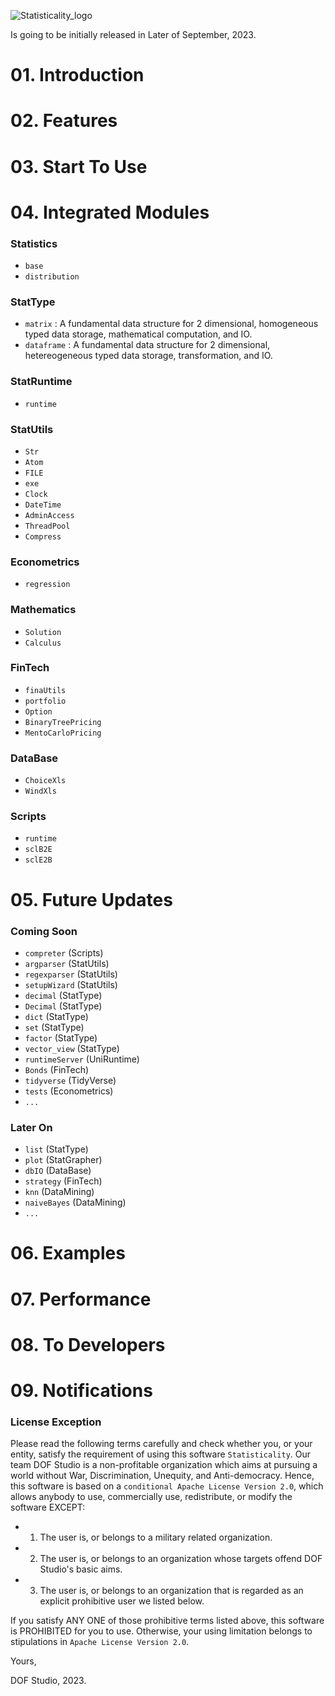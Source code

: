 ![Statisticality_logo](https://github.com/dof-studio/Statisticality/assets/144514436/2f3eb7d6-6ee7-40a6-a6b8-706c2738028d)



Is going to be initially released in Later of September, 2023.

# 01. Introduction


# 02. Features


# 03. Start To Use


# 04. Integrated Modules
### Statistics
- `base`
- `distribution`
### StatType
- `matrix` : A fundamental data structure for 2 dimensional, homogeneous typed data storage, mathematical computation, and IO.
- `dataframe` : A fundamental data structure for 2 dimensional, hetereogeneous typed data storage, transformation, and IO.
### StatRuntime
- `runtime`
### StatUtils
- `Str`
- `Atom`
- `FILE`
- `exe`
- `Clock`
- `DateTime`
- `AdminAccess`
- `ThreadPool`
- `Compress`
### Econometrics
- `regression`
### Mathematics
- `Solution`
- `Calculus`
### FinTech
- `finaUtils`
- `portfolio`
- `Option`
- `BinaryTreePricing`
- `MentoCarloPricing`
### DataBase
- `ChoiceXls`
- `WindXls`
### Scripts
- `runtime`
- `sclB2E`
- `sclE2B`


# 05. Future Updates
### Coming Soon
- `compreter` (Scripts)
- `argparser` (StatUtils)
- `regexparser` (StatUtils)
- `setupWizard` (StatUtils)
- `decimal` (StatType)
- `Decimal` (StatType)
- `dict` (StatType)
- `set` (StatType)
- `factor` (StatType)
- `vector_view` (StatType)
- `runtimeServer` (UniRuntime)
- `Bonds` (FinTech)
- `tidyverse` (TidyVerse)
- `tests` (Econometrics)
- `...`
### Later On
- `list` (StatType)
- `plot` (StatGrapher)
- `dbIO` (DataBase)
- `strategy` (FinTech)
- `knn` (DataMining)
- `naiveBayes` (DataMining)
- `...`


# 06. Examples


# 07. Performance


# 08. To Developers


# 09. Notifications
### License Exception
Please read the following terms carefully and check whether you, or your entity, satisfy the requirement of using this software `Statisticality`.
Our team DOF Studio is a non-profitable organization which aims at pursuing a world without War, Discrimination, Unequity, and Anti-democracy.
Hence, this software is based on a `conditional Apache License Version 2.0`, which allows anybody to use, commercially use, redistribute, or modify the software EXCEPT:
- 1. The user is, or belongs to a military related organization.
- 2. The user is, or belongs to an organization whose targets offend DOF Studio's basic aims.
- 3. The user is, or belongs to an organization that is regarded as an explicit prohibitive user we listed below.

If you satisfy ANY ONE of those prohibitive terms listed above, this software is PROHIBITED for you to use. Otherwise, your using limitation belongs to stipulations in `Apache License Version 2.0`.



Yours,

DOF Studio, 2023.
